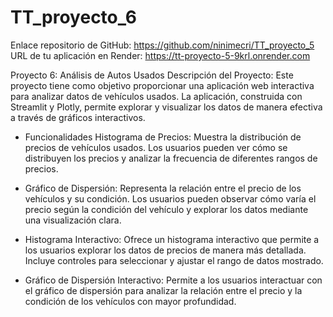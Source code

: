 # TT_proyecto_6
Enlace repositorio de GitHub: https://github.com/ninimecri/TT_proyecto_5
URL de tu aplicación en Render: https://tt-proyecto-5-9krl.onrender.com

Proyecto 6: Análisis de Autos Usados
Descripción del Proyecto: Este proyecto tiene como objetivo proporcionar una aplicación web interactiva para analizar datos de vehículos usados. La aplicación, construida con Streamlit y Plotly, permite explorar y visualizar los datos de manera efectiva a través de gráficos interactivos.

- Funcionalidades
Histograma de Precios: Muestra la distribución de precios de vehículos usados. Los usuarios pueden ver cómo se distribuyen los precios y analizar la frecuencia de diferentes rangos de precios.

- Gráfico de Dispersión: Representa la relación entre el precio de los vehículos y su condición. Los usuarios pueden observar cómo varía el precio según la condición del vehículo y explorar los datos mediante una visualización clara.

- Histograma Interactivo: Ofrece un histograma interactivo que permite a los usuarios explorar los datos de precios de manera más detallada. Incluye controles para seleccionar y ajustar el rango de datos mostrado.

- Gráfico de Dispersión Interactivo: Permite a los usuarios interactuar con el gráfico de dispersión para analizar la relación entre el precio y la condición de los vehículos con mayor profundidad.
